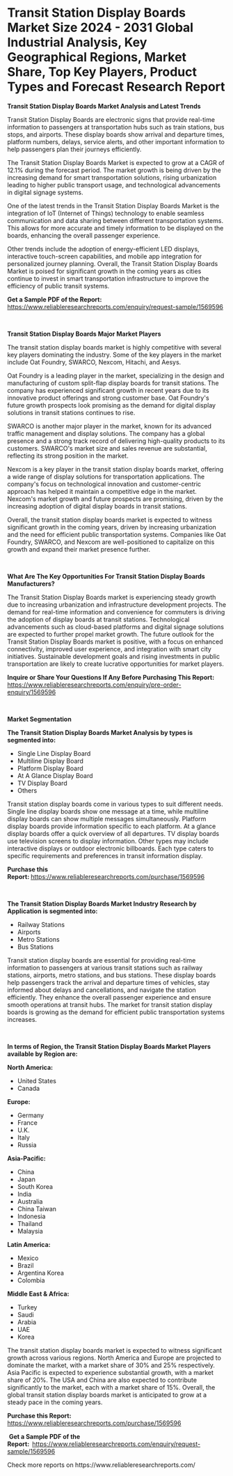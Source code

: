 <p><h1>Transit Station Display Boards Market Size 2024 - 2031 Global Industrial Analysis, Key Geographical Regions, Market Share, Top Key Players, Product Types and Forecast Research Report</h1></p><p><strong>Transit Station Display Boards Market Analysis and Latest Trends</strong></p>
<p><p>Transit Station Display Boards are electronic signs that provide real-time information to passengers at transportation hubs such as train stations, bus stops, and airports. These display boards show arrival and departure times, platform numbers, delays, service alerts, and other important information to help passengers plan their journeys efficiently.</p><p>The Transit Station Display Boards Market is expected to grow at a CAGR of 12.1% during the forecast period. The market growth is being driven by the increasing demand for smart transportation solutions, rising urbanization leading to higher public transport usage, and technological advancements in digital signage systems. </p><p>One of the latest trends in the Transit Station Display Boards Market is the integration of IoT (Internet of Things) technology to enable seamless communication and data sharing between different transportation systems. This allows for more accurate and timely information to be displayed on the boards, enhancing the overall passenger experience.</p><p>Other trends include the adoption of energy-efficient LED displays, interactive touch-screen capabilities, and mobile app integration for personalized journey planning. Overall, the Transit Station Display Boards Market is poised for significant growth in the coming years as cities continue to invest in smart transportation infrastructure to improve the efficiency of public transit systems.</p></p>
<p><strong>Get a Sample PDF of the Report:&nbsp;</strong> <a href="https://www.reliableresearchreports.com/enquiry/request-sample/1569596">https://www.reliableresearchreports.com/enquiry/request-sample/1569596</a></p>
<p>&nbsp;</p>
<p><strong>Transit Station Display Boards Major Market Players</strong></p>
<p><p>The transit station display boards market is highly competitive with several key players dominating the industry. Some of the key players in the market include Oat Foundry, SWARCO, Nexcom, Hitachi, and Aesys.</p><p>Oat Foundry is a leading player in the market, specializing in the design and manufacturing of custom split-flap display boards for transit stations. The company has experienced significant growth in recent years due to its innovative product offerings and strong customer base. Oat Foundry's future growth prospects look promising as the demand for digital display solutions in transit stations continues to rise.</p><p>SWARCO is another major player in the market, known for its advanced traffic management and display solutions. The company has a global presence and a strong track record of delivering high-quality products to its customers. SWARCO's market size and sales revenue are substantial, reflecting its strong position in the market.</p><p>Nexcom is a key player in the transit station display boards market, offering a wide range of display solutions for transportation applications. The company's focus on technological innovation and customer-centric approach has helped it maintain a competitive edge in the market. Nexcom's market growth and future prospects are promising, driven by the increasing adoption of digital display boards in transit stations.</p><p>Overall, the transit station display boards market is expected to witness significant growth in the coming years, driven by increasing urbanization and the need for efficient public transportation systems. Companies like Oat Foundry, SWARCO, and Nexcom are well-positioned to capitalize on this growth and expand their market presence further.</p></p>
<p>&nbsp;</p>
<p><strong>What Are The Key Opportunities For Transit Station Display Boards Manufacturers?</strong></p>
<p><p>The Transit Station Display Boards market is experiencing steady growth due to increasing urbanization and infrastructure development projects. The demand for real-time information and convenience for commuters is driving the adoption of display boards at transit stations. Technological advancements such as cloud-based platforms and digital signage solutions are expected to further propel market growth. The future outlook for the Transit Station Display Boards market is positive, with a focus on enhanced connectivity, improved user experience, and integration with smart city initiatives. Sustainable development goals and rising investments in public transportation are likely to create lucrative opportunities for market players.</p></p>
<p><strong>Inquire or Share Your Questions If Any Before Purchasing This Report:</strong> <a href="https://www.reliableresearchreports.com/enquiry/pre-order-enquiry/1569596">https://www.reliableresearchreports.com/enquiry/pre-order-enquiry/1569596</a></p>
<p>&nbsp;</p>
<p><strong>Market Segmentation</strong></p>
<p><strong>The Transit Station Display Boards Market Analysis by types is segmented into:</strong></p>
<p><ul><li>Single Line Display Board</li><li>Multiline Display Board</li><li>Platform Display Board</li><li>At A Glance Display Board</li><li>TV Display Board</li><li>Others</li></ul></p>
<p><p>Transit station display boards come in various types to suit different needs. Single line display boards show one message at a time, while multiline display boards can show multiple messages simultaneously. Platform display boards provide information specific to each platform. At a glance display boards offer a quick overview of all departures. TV display boards use television screens to display information. Other types may include interactive displays or outdoor electronic billboards. Each type caters to specific requirements and preferences in transit information display.</p></p>
<p><strong>Purchase this Report:&nbsp;</strong><a href="https://www.reliableresearchreports.com/purchase/1569596">https://www.reliableresearchreports.com/purchase/1569596</a></p>
<p>&nbsp;</p>
<p><strong>The Transit Station Display Boards Market Industry Research by Application is segmented into:</strong></p>
<p><ul><li>Railway Stations</li><li>Airports</li><li>Metro Stations</li><li>Bus Stations</li></ul></p>
<p><p>Transit station display boards are essential for providing real-time information to passengers at various transit stations such as railway stations, airports, metro stations, and bus stations. These display boards help passengers track the arrival and departure times of vehicles, stay informed about delays and cancellations, and navigate the station efficiently. They enhance the overall passenger experience and ensure smooth operations at transit hubs. The market for transit station display boards is growing as the demand for efficient public transportation systems increases.</p></p>
<p>&nbsp;</p>
<p><strong>In terms of Region, the Transit Station Display Boards Market Players available by Region are:</strong></p>
<p>
    <p> <strong> North America: </strong>
        <ul>
            <li>United States</li>
            <li>Canada</li>
        </ul>
        </p> 
    <p> <strong> Europe: </strong>
        <ul>
            <li>Germany</li>
            <li>France</li>
            <li>U.K.</li>
            <li>Italy</li>
            <li>Russia</li>
        </ul>
        </p> 
    <p> <strong> Asia-Pacific: </strong>
        <ul>
            <li>China</li>
            <li>Japan</li>
            <li>South Korea</li>
            <li>India</li>
            <li>Australia</li>
            <li>China Taiwan</li>
            <li>Indonesia</li>
            <li>Thailand</li>
            <li>Malaysia</li>
        </ul>
        </p> 
    <p> <strong> Latin America: </strong>
        <ul>
            <li>Mexico</li>
            <li>Brazil</li>
            <li>Argentina Korea</li>
            <li>Colombia</li>
        </ul>
        </p> 
    <p> <strong> Middle East & Africa: </strong>
        <ul>
            <li>Turkey</li>
            <li>Saudi</li>
            <li>Arabia</li>
            <li>UAE</li>
            <li>Korea</li>
        </ul>
    </p>
    </p>
<p><p>The transit station display boards market is expected to witness significant growth across various regions. North America and Europe are projected to dominate the market, with a market share of 30% and 25% respectively. Asia Pacific is expected to experience substantial growth, with a market share of 20%. The USA and China are also expected to contribute significantly to the market, each with a market share of 15%. Overall, the global transit station display boards market is anticipated to grow at a steady pace in the coming years.</p></p>
<p><strong>Purchase this Report: </strong><a href="https://www.reliableresearchreports.com/purchase/1569596">https://www.reliableresearchreports.com/purchase/1569596</a></p>
<p>&nbsp;<strong>Get a Sample PDF of the Report:&nbsp;&nbsp;</strong><a href="https://www.reliableresearchreports.com/enquiry/request-sample/1569596">https://www.reliableresearchreports.com/enquiry/request-sample/1569596</a></p>
<p><strong></strong></p>
<p>Check more reports on https://www.reliableresearchreports.com/</p>